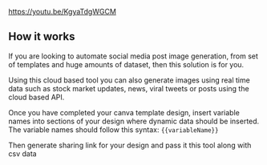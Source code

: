 https://youtu.be/KgyaTdgWGCM

## How it works

If you are looking to automate social media post image generation, from set of templates and huge amounts of dataset, then this solution is for you.

Using this cloud based tool you can also generate images using real time data such as stock market updates, news, viral tweets or posts using the cloud based API.

Once you have completed your canva template design, insert variable names into sections of your design where dynamic data should be inserted. The variable names should follow this syntax: `{{variableName}}`

Then generate sharing link for your design and pass it this tool along with csv data
